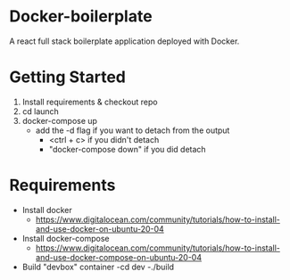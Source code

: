 # Docker-boilerplate
A react full stack boilerplate application deployed with Docker. 
# Getting Started
1. Install requirements & checkout repo
2. cd launch
3. docker-compose up
    - add the -d flag if you want to detach from the output
        - <ctrl + c> if you didn't detach
        - "docker-compose down" if you did detach
# Requirements
- Install docker
    - https://www.digitalocean.com/community/tutorials/how-to-install-and-use-docker-on-ubuntu-20-04
 - Install docker-compose
    - https://www.digitalocean.com/community/tutorials/how-to-install-and-use-docker-compose-on-ubuntu-20-04
- Build "devbox" container
    -cd dev
    -./build
